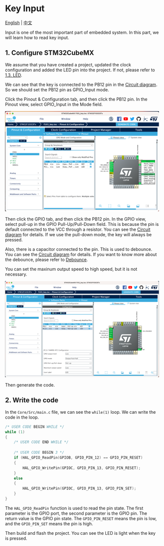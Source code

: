 # Key Input

[English](README.md) | [中文](README_zh.md)

Input is one of the most important part of embedded system. In this part, we will learn how to read key input.

## 1. Configure STM32CubeMX

We assume that you have created a project, updated the clock configuration and added the LED pin into the project. If not, please refer to [1.3. LED](../3.LED/README.md).

We can see that the key is connected to the PB12 pin in the [Circuit diagram](../2.New_Empty_Project/attachments/SCH_Schematic1_2023-06-02.pdf). So we should set the PB12 pin as GPIO_Input mode.

Click the Pinout & Configuration tab, and then click the PB12 pin. In the Pinout view, select GPIO_Input in the Mode field.

![GPIO_Input](images/1.png)

Then click the GPIO tab, and then click the PB12 pin. In the GPIO view, select pull-up in the GPIO Pull-Up/Pull-Down field. This is because the pin is default connected to the VCC through a resistor. You can see the [Circuit diagram](../2.New_Empty_Project/attachments/SCH_Schematic1_2023-06-02.pdf) for details. If we use the pull-down mode, the key will always be pressed.

Also, there is a capacitor connected to the pin. This is used to debounce. You can see the [Circuit diagram](../2.New_Empty_Project/attachments/SCH_Schematic1_2023-06-02.pdf) for details. If you want to know more about the debounce, please refer to [Debounce](https://en.wikipedia.org/wiki/Debounce).

You can set the maxinum output speed to high speed, but it is not necessary.

![GPIO](images/2.png)

Then generate the code.

## 2. Write the code

In the `Core/Src/main.c` file, we can see the `while(1)` loop. We can write the code in the loop.

```c
/* USER CODE BEGIN WHILE */
while (1)
{
    /* USER CODE END WHILE */

    /* USER CODE BEGIN 3 */
    if (HAL_GPIO_ReadPin(GPIOB, GPIO_PIN_12) == GPIO_PIN_RESET)
    {
        HAL_GPIO_WritePin(GPIOC, GPIO_PIN_13, GPIO_PIN_RESET);
    }
    else
    {
        HAL_GPIO_WritePin(GPIOC, GPIO_PIN_13, GPIO_PIN_SET);
    }
}
```

The `HAL_GPIO_ReadPin` function is used to read the pin state. The first parameter is the GPIO port, the second parameter is the GPIO pin. The return value is the GPIO pin state. The `GPIO_PIN_RESET` means the pin is low, and the `GPIO_PIN_SET` means the pin is high.

Then build and flash the project. You can see the LED is light when the key is pressed.
